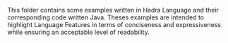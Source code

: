 This folder contains some examples written in Hadra Language and their corresponding code written Java.
Theses examples are intended to highlight Language Features in terms of conciseness and expressiveness while 
ensuring an acceptable level of readability.

